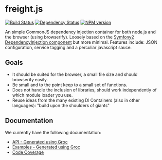 freight.js
==========

[![Build Status](https://travis-ci.org/advanderveer/freight.js.png)](https://travis-ci.org/advanderveer/freight.js)
[![Dependency Status](https://david-dm.org/advanderveer/freight.js.png)](https://david-dm.org/advanderveer/freight.js)
[![NPM version](https://badge.fury.io/js/freight.js.png)](http://badge.fury.io/js/freight.js)

An simple CommonJS dependency injection container for both node.js and the browser (using browserify). Loosely based on the [Symfony2 DependencyInjection component](https://github.com/symfony/DependencyInjection) but more minimal. Features include: JSON configuration, service tagging and a perculiar javascript sauce.

Goals
---------
+   It should be suited for the browser, a small file size and should browserify easily.
+   Be small and to the point keep to a small set of functions.
+   Does not handle the inclusion of libraries, should work independently of which module loader you use.
+   Reuse ideas from the many existing DI Containers (also in other languages): "build upon the shoulders of giants"

Documentation
--------------
We currently have the following documentation:

+ [API - Generated using Groc](http://advanderveer.github.io/freight.js/)
+ [Examples - Generated using Groc](http://advanderveer.github.io/freight.js/examples/)
+ [Code Coverage](http://advanderveer.github.io/freight.js/coverage/lcov-report/)

